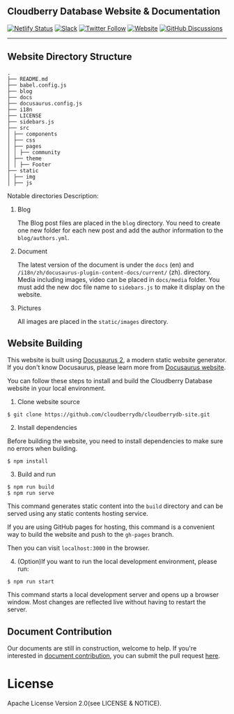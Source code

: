 ## Cloudberry Database Website & Documentation

[![Netlify Status](https://api.netlify.com/api/v1/badges/6f2dcedf-68eb-479e-9cf6-5c788d173572/deploy-status)](https://app.netlify.com/sites/cloudberrydb/deploys)
[![Slack](https://img.shields.io/badge/Join_Slack-6a32c9)](https://communityinviter.com/apps/cloudberrydb/welcome)
[![Twitter Follow](https://img.shields.io/twitter/follow/cloudberrydb)](https://twitter.com/cloudberrydb)
[![Website](https://img.shields.io/badge/Visit%20Website-eebc46)](https://cloudberrydb.org)
[![GitHub 
Discussions](https://img.shields.io/github/discussions/cloudberrydb/cloudberrydb)](https://github.com/orgs/cloudberrydb/discussions)

---------

## Website Directory Structure

```
.
├── README.md
├── babel.config.js
├── blog
├── docs
├── docusaurus.config.js
├── i18n
├── LICENSE
├── sidebars.js
├── src
│ ├── components
│ ├── css
│ ├── pages
│ │ ├── community
│ ├── theme
│ │ ├── Footer
├── static
│ ├── img
│ ├── js
```

Notable directories Description:

1. Blog

    The Blog post files are placed in the `blog` directory. You need
    to create one new folder for each new post and add the author
    information to the `blog/authors.yml`.

2. Document

    The latest version of the document is under the `docs` (en) and `/i18n/zh/docusaurus-plugin-content-docs/current/` (zh).
    directory. Media including images, video can be placed in
    `docs/media` folder. You must add the new doc file name to
    `sidebars.js` to make it display on the website.

3. Pictures

   All images are placed in the `static/images` directory.

## Website Building

This website is built using [Docusaurus 2](https://docusaurus.io/), a
modern static website generator. If you don't know Docusaurus, please
learn more from [Docusaurus website](https://docusaurus.io/).

You can follow these steps to install and build the Cloudberry
Database website in your local environment.

1. Clone website source

```
$ git clone https://github.com/cloudberrydb/cloudberrydb-site.git
```

2. Install dependencies

Before building the website, you need to install dependencies to make
sure no errors when building.

```
$ npm install
```

3. Build and run

```
$ npm run build 
$ npm run serve
```

This command generates static content into the `build` directory and
can be served using any static contents hosting service.

If you are using GitHub pages for hosting, this command is a
convenient way to build the website and push to the `gh-pages` branch.

Then you can visit `localhost:3000` in the browser.

4. (Option)If you want to run the local development environment,
   please run:

```
$ npm run start
```

This command starts a local development server and opens up a browser
window. Most changes are reflected live without having to restart the
server.

## Document Contribution

Our documents are still in construction, welcome to help. If you're
interested in [document
contribution](https://cloudberrydb.org/community/docs-contributing-guide),
you can submit the pull request
[here](https://github.com/cloudberrydb/cloudberrydb-site/tree/main/docs).

# License

Apache License Version 2.0(see LICENSE & NOTICE).
